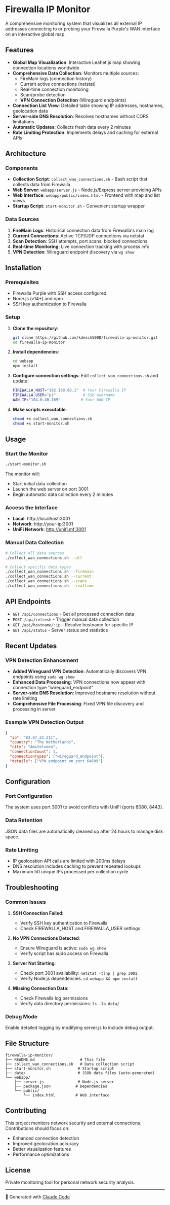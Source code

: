 # Firewalla IP Monitor

A comprehensive monitoring system that visualizes all external IP addresses connecting to or probing your Firewalla Purple's WAN interface on an interactive global map.

## Features

- **Global Map Visualization**: Interactive Leaflet.js map showing connection locations worldwide
- **Comprehensive Data Collection**: Monitors multiple sources:
  - FireMain logs (connection history)
  - Current active connections (netstat)
  - Real-time connection monitoring
  - Scan/probe detection
  - **VPN Connection Detection** (Wireguard endpoints)
- **Connection List View**: Detailed table showing IP addresses, hostnames, geolocation data
- **Server-side DNS Resolution**: Resolves hostnames without CORS limitations
- **Automatic Updates**: Collects fresh data every 2 minutes
- **Rate Limiting Protection**: Implements delays and caching for external APIs

## Architecture

### Components

- **Collection Script**: `collect_wan_connections.sh` - Bash script that collects data from Firewalla
- **Web Server**: `webapp/server.js` - Node.js/Express server providing APIs
- **Web Interface**: `webapp/public/index.html` - Frontend with map and list views
- **Startup Script**: `start-monitor.sh` - Convenient startup wrapper

### Data Sources

1. **FireMain Logs**: Historical connection data from Firewalla's main log
2. **Current Connections**: Active TCP/UDP connections via netstat
3. **Scan Detection**: SSH attempts, port scans, blocked connections
4. **Real-time Monitoring**: Live connection tracking with process info
5. **VPN Detection**: Wireguard endpoint discovery via `wg show`

## Installation

### Prerequisites

- Firewalla Purple with SSH access configured
- Node.js (v14+) and npm
- SSH key authentication to Firewalla

### Setup

1. **Clone the repository**:
   ```bash
   git clone https://github.com/kdesch5000/firewalla-ip-monitor.git
   cd firewalla-ip-monitor
   ```

2. **Install dependencies**:
   ```bash
   cd webapp
   npm install
   ```

3. **Configure connection settings**:
   Edit `collect_wan_connections.sh` and update:
   ```bash
   FIREWALLA_HOST="192.168.86.1"  # Your Firewalla IP
   FIREWALLA_USER="pi"            # SSH username
   WAN_IP="104.0.40.169"         # Your WAN IP
   ```

4. **Make scripts executable**:
   ```bash
   chmod +x collect_wan_connections.sh
   chmod +x start-monitor.sh
   ```

## Usage

### Start the Monitor

```bash
./start-monitor.sh
```

The monitor will:
- Start initial data collection
- Launch the web server on port 3001
- Begin automatic data collection every 2 minutes

### Access the Interface

- **Local**: http://localhost:3001
- **Network**: http://your-ip:3001
- **UniFi Network**: http://unifi.mf:3001

### Manual Data Collection

```bash
# Collect all data sources
./collect_wan_connections.sh --all

# Collect specific data types
./collect_wan_connections.sh --firemain
./collect_wan_connections.sh --current
./collect_wan_connections.sh --scans
./collect_wan_connections.sh --realtime
```

## API Endpoints

- `GET /api/connections` - Get all processed connection data
- `POST /api/refresh` - Trigger manual data collection
- `GET /api/hostname/:ip` - Resolve hostname for specific IP
- `GET /api/status` - Server status and statistics

## Recent Updates

### VPN Detection Enhancement
- **Added Wireguard VPN Detection**: Automatically discovers VPN endpoints using `sudo wg show`
- **Enhanced Data Processing**: VPN connections now appear with connection type "wireguard_endpoint"
- **Server-side DNS Resolution**: Improved hostname resolution without rate limiting
- **Comprehensive File Processing**: Fixed VPN file discovery and processing in server

### Example VPN Detection Output
```json
{
  "ip": "83.87.22.211",
  "country": "The Netherlands",
  "city": "Amstelveen",
  "connectionCount": 1,
  "connectionTypes": ["wireguard_endpoint"],
  "details": ["VPN endpoint on port 64609"]
}
```

## Configuration

### Port Configuration
The system uses port 3001 to avoid conflicts with UniFi (ports 8080, 8443).

### Data Retention
JSON data files are automatically cleaned up after 24 hours to manage disk space.

### Rate Limiting
- IP geolocation API calls are limited with 200ms delays
- DNS resolution includes caching to prevent repeated lookups
- Maximum 50 unique IPs processed per collection cycle

## Troubleshooting

### Common Issues

1. **SSH Connection Failed**:
   - Verify SSH key authentication to Firewalla
   - Check FIREWALLA_HOST and FIREWALLA_USER settings

2. **No VPN Connections Detected**:
   - Ensure Wireguard is active: `sudo wg show`
   - Verify script has sudo access on Firewalla

3. **Server Not Starting**:
   - Check port 3001 availability: `netstat -tlnp | grep 3001`
   - Verify Node.js dependencies: `cd webapp && npm install`

4. **Missing Connection Data**:
   - Check Firewalla log permissions
   - Verify data directory permissions: `ls -la data/`

### Debug Mode

Enable detailed logging by modifying server.js to include debug output.

## File Structure

```
firewalla-ip-monitor/
├── README.md                    # This file
├── collect_wan_connections.sh   # Data collection script
├── start-monitor.sh            # Startup script
├── data/                       # JSON data files (auto-generated)
└── webapp/
    ├── server.js               # Node.js server
    ├── package.json           # Dependencies
    └── public/
        └── index.html         # Web interface
```

## Contributing

This project monitors network security and external connections. Contributions should focus on:
- Enhanced connection detection
- Improved geolocation accuracy
- Better visualization features
- Performance optimizations

## License

Private monitoring tool for personal network security analysis.

---

🤖 Generated with [Claude Code](https://claude.ai/code)